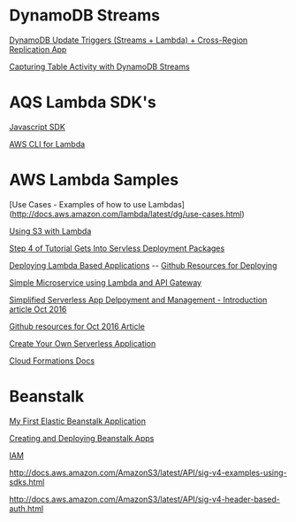 # DynamoDB Streams

[DynamoDB Update Triggers (Streams + Lambda) + Cross-Region Replication App](https://aws.amazon.com/blogs/aws/dynamodb-update-triggers-streams-lambda-cross-region-replication-app/)

[Capturing Table Activity with DynamoDB Streams](http://docs.aws.amazon.com/amazondynamodb/latest/developerguide/Streams.html)

# AQS Lambda SDK's
[Javascript SDK](http://docs.aws.amazon.com/AWSJavaScriptSDK/latest/AWS/S3.html)

[AWS CLI for Lambda](http://docs.aws.amazon.com/cli/latest/reference/lambda/index.html#available-commands)


# AWS Lambda Samples
[Use Cases - Examples of how to use Lambdas]
(http://docs.aws.amazon.com/lambda/latest/dg/use-cases.html)

[Using S3 with Lambda](http://docs.aws.amazon.com/lambda/latest/dg/with-s3-example.html)

[Step 4 of Tutorial Gets Into Servless Deployment Packages](http://docs.aws.amazon.com/lambda/latest/dg/with-s3-example-use-app-spec.html)

[Deploying Lambda Based Applications](http://docs.aws.amazon.com/lambda/latest/dg/deploying-lambda-apps.html)
 -- [Github Resources for Deploying](https://github.com/awslabs/serverless-application-model/blob/master/versions/2016-10-31.md)

[Simple Microservice using Lambda and API Gateway](http://docs.aws.amazon.com/lambda/latest/dg/with-on-demand-https-example-configure-event-source_1.html)

[Simplified Serverless App Delpoyment and Management - Introduction article Oct 2016](https://aws.amazon.com/blogs/compute/introducing-simplified-serverless-application-deplyoment-and-management/)

[Github resources for Oct 2016 Article](https://github.com/awslabs/serverless-application-model/blob/master/examples/2016-10-31/s3_processor/template.yaml)

[Create Your Own Serverless Application](http://docs.aws.amazon.com/lambda/latest/dg/serverless-deploy-wt.html)

[Cloud Formations Docs](http://docs.aws.amazon.com/AWSCloudFormation/latest/UserGuide/Welcome.html)


# Beanstalk
[My First Elastic Beanstalk Application](https://us-west-2.console.aws.amazon.com/elasticbeanstalk/home?region=us-west-2#/application/versions?applicationName=My%20First%20Elastic%20Beanstalk%20Application)

[Creating and Deploying Beanstalk Apps](http://docs.aws.amazon.com/elasticbeanstalk/latest/dg/create_deploy_Java.html)


[IAM](https://console.aws.amazon.com/iam/home?region=us-west-2#/users)


http://docs.aws.amazon.com/AmazonS3/latest/API/sig-v4-examples-using-sdks.html

http://docs.aws.amazon.com/AmazonS3/latest/API/sig-v4-header-based-auth.html


